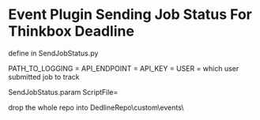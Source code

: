 # Event Plugin Sending Job Status For Thinkbox Deadline
 
 
define in 
SendJobStatus.py

PATH_TO_LOGGING = 
API_ENDPOINT = 
API_KEY = 
USER = which user submitted job to track

SendJobStatus.param
ScriptFile=

drop the whole repo into 
DedlineRepo\custom\events\
